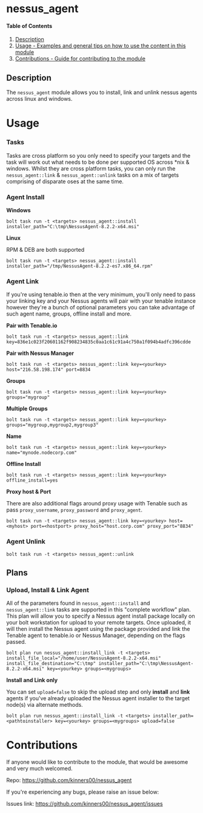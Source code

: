 # nessus_agent

#### Table of Contents

1. [Description](#description)
2. [Usage - Examples and general tips on how to use the content in this module](#usage)
3. [Contributions - Guide for contributing to the module](#contributions)

## Description

The ```nessus_agent``` module allows you to install, link and unlink nessus agents across linux and windows.

# Usage

### Tasks

Tasks are cross platform so you only need to specify your targets and the task will work out what needs to be done per supported OS across *nix & windows. Whilst they are cross platform tasks, you can only run the ```nessus_agent::link``` & ```nessus_agent::unlink``` tasks on a mix of targets comprising of disparate oses at the same time.


### Agent Install

**Windows**

```
bolt task run -t <targets> nessus_agent::install installer_path="C:\tmp\NessusAgent-8.2.2-x64.msi"
```

**Linux**

RPM & DEB are both supported

```
bolt task run -t <targets> nessus_agent::install installer_path="/tmp/NessusAgent-8.2.2-es7.x86_64.rpm"
```

### Agent Link
If you're using tenable.io then at the very minimum, you'll only need to pass your linking key and your Nessus agents will pair with your tenable instance however they're a bunch of optional parameters you can take advantage of such agent name, groups, offline install and more.

**Pair with Tenable.io**

```
bolt task run -t <targets> nessus_agent::link key=836e1c023f20601162f908234835c0aa1c61c91a4c750a1f094b4adfc396cdde
```

**Pair with Nessus Manager**

```
bolt task run -t <targets> nessus_agent::link key=<yourkey> host="216.58.198.174" port=8834
```
**Groups**

```
bolt task run -t <targets> nessus_agent::link key=<yourkey> groups="mygroup"
```

**Multiple Groups**

```
bolt task run -t <targets> nessus_agent::link key=<yourkey> groups="mygroup,mygroup2,mygroup3"
```

**Name**

```
bolt task run -t <targets> nessus_agent::link key=<yourkey> name="mynode.nodecorp.com"
```

**Offline Install**

```
bolt task run -t <targets> nessus_agent::link key=<yourkey> offline_install=yes
```

**Proxy host & Port**

There are also additional flags around proxy usage with Tenable such as pass ```proxy_username```, ```proxy_password``` and ```proxy_agent```.

```
bolt task run -t <targets> nessus_agent::link key=<yourkey> host=<myhost> port=<hostport> proxy_host="host.corp.com" proxy_port="8834"
```

### Agent Unlink

```
bolt task run -t <targets> nessus_agent::unlink
```

## Plans

### Upload, Install & Link Agent

All of the parameters found in ```nessus_agent::install``` and ```nessus_agent::link``` tasks are supported in this "complete workflow" plan. This plan will allow you to specify a Nessus agent install package locally on your bolt workstation for upload to your remote targets. Once uploaded, it will then install the Nessus agent using the package provided and link the Tenable agent to tenable.io or Nessus Manager, depending on the flags passed. 

```
bolt plan run nessus_agent::install_link -t <targets> install_file_local="/home/user/NessusAgent-8.2.2-x64.msi" install_file_destination="C:\tmp" installer_path="C:\tmp\NessusAgent-8.2.2-x64.msi" key=<yourkey> groups=<mygroups>
```

**Install and Link only**

You can set ```upload=false``` to skip the upload step and only **install** and **link** agents if you've already uploaded the Nessus agent installer to the target node(s) via alternate methods.

```
bolt plan run nessus_agent::install_link -t <targets> installer_path=<pathtoinstaller> key=<yourkey> groups=<mygroups> upload=false
```

# Contributions

If anyone would like to contribute to the module, that would be awesome and very much welcomed.

Repo:        https://github.com/kinners00/nessus_agent

If you're experiencing any bugs, please raise an issue below:

Issues link: https://github.com/kinners00/nessus_agent/issues
